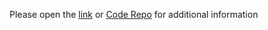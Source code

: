 Please open the [link](https://jav-ed.github.io/H2O_Plot/)
or [Code Repo](https://github.com/jav-ed/H2O_Plot/tree/main) for additional information